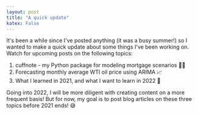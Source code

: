 ```yaml
---
layout: post
title: "A quick update"
katex: False
---
```



It's been a while since I've posted anything (it was a busy summer!) so I wanted to make a quick update about some things I've been working on. Watch for upcoming posts on the following topics:

1. cuffnote - my Python package for modeling mortgage scenarios :snake::house_with_garden:
1. Forecasting monthly average WTI oil price using ARIMA :chart_with_upwards_trend:
1. What I learned in 2021, and what I want to learn in 2022 :notebook:

Going into 2022, I will be more diligent with creating content on a more frequent basis! But for now, my goal is to post blog articles on these three topics before 2021 ends! :sweat_smile: